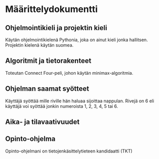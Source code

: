 # Määrittelydokumentti

## Ohjelmointikieli ja projektin kieli

Käytän ohjelmointikielenä Pythonia, joka on ainut kieli jonka hallitsen. Projektin kielenä käytän suomea.

## Algoritmit ja tietorakenteet

Toteutan Connect Four-peli, johon käytän minimax-algoritmia.

## Ohjelman saamat syötteet

Käyttäjä syöttää mille riville hän haluaa sijoittaa nappulan. Rivejä on 6 eli käyttäjä voi syöttää jonkin numeroista 1, 2, 3, 4, 5 tai 6.

## Aika- ja tilavaativuudet

## Opinto-ohjelma

Opinto-ohjelmani on tietojenkäsittelytieteen kandidaatti (TKT)
